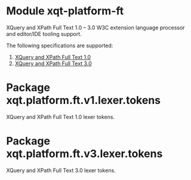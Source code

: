 # Module xqt-platform-ft
XQuery and XPath Full Text 1.0 &ndash; 3.0 W3C extension language processor and
editor/IDE tooling support.

The following specifications are supported:
1. [XQuery and XPath Full Text 1.0](http://www.w3.org/TR/2011/REC-xpath-full-text-10-20110317/)
2. [XQuery and XPath Full Text 3.0](https://www.w3.org/TR/2015/REC-xpath-full-text-30-20151124/)

# Package xqt.platform.ft.v1.lexer.tokens
XQuery and XPath Full Text 1.0 lexer tokens.

# Package xqt.platform.ft.v3.lexer.tokens
XQuery and XPath Full Text 3.0 lexer tokens.
